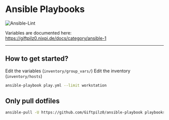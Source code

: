 # Ansible Playbooks

![Ansible-Lint](https://github.com/giftpilz0/ansible-playbook/actions/workflows/ci.yml/badge.svg)

Variables are documented here:
<https://giftpilz0.nixpi.de/docs/category/ansible-1>

______________________________________________________________________

## How to get started?

Edit the variables (`inventory/group_vars/`)
Edit the inventory (`inventory/hosts`)

```bash
ansible-playbook play.yml --limit workstation
```

## Only pull dotfiles

```bash
ansible-pull -U https://github.com/Giftpilz0/ansible-playbook playbooks/dotfiles.yml --connection local -e "ansible_user=$USER"
```
